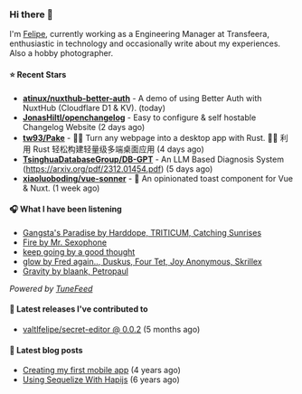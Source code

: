 ### Hi there 👋

I'm [Felipe](https://felipevm.com), currently working as a Engineering Manager at Transfeera, enthusiastic in technology and occasionally write about my experiences. Also a hobby photographer.

#### ⭐ Recent Stars
- **[atinux/nuxthub-better-auth](https://github.com/atinux/nuxthub-better-auth)** - A demo of using Better Auth with NuxtHub (Cloudflare D1 &amp; KV). (today)
- **[JonasHiltl/openchangelog](https://github.com/JonasHiltl/openchangelog)** - Easy to configure &amp; self hostable Changelog Website (2 days ago)
- **[tw93/Pake](https://github.com/tw93/Pake)** - 🤱🏻 Turn any webpage into a desktop app with Rust.  🤱🏻 利用 Rust 轻松构建轻量级多端桌面应用 (4 days ago)
- **[TsinghuaDatabaseGroup/DB-GPT](https://github.com/TsinghuaDatabaseGroup/DB-GPT)** - An LLM Based Diagnosis System  (https://arxiv.org/pdf/2312.01454.pdf) (5 days ago)
- **[xiaoluoboding/vue-sonner](https://github.com/xiaoluoboding/vue-sonner)** - 🔔 An opinionated toast component for Vue &amp; Nuxt. (1 week ago)

#### 🎧 What I have been listening
- [Gangsta&#39;s Paradise by Harddope, TRITICUM, Catching Sunrises](https://open.spotify.com/track/2b3f4X6zShq398nWs1vNVf)
- [Fire by Mr. Sexophone](https://open.spotify.com/track/3NcJg02dyAZu5vHDY8Lk5G)
- [keep going by a good thought](https://open.spotify.com/track/0vKLGZqlqF0jteoLpE4IV9)
- [glow by Fred again.., Duskus, Four Tet, Joy Anonymous, Skrillex](https://open.spotify.com/track/3i9QKRl5Ql3pgUfNdYBVTc)
- [Gravity by blaank, Petropaul](https://open.spotify.com/track/5fv7WBG6P3JeCfq2r0yQeJ)

_Powered by [TuneFeed](https://tunefeed.app?ref=valtlfelipe-gh-profile)_ 

#### 🚀 Latest releases I've contributed to


- [valtlfelipe/secret-editor @ 0.0.2](https://github.com/valtlfelipe/secret-editor/releases/tag/0.0.2) (5 months ago)

#### 📄 Latest blog posts
- [Creating my first mobile app](https://felipevm.com/posts/creating-my-first-mobile-app/) (4 years ago)
- [Using Sequelize With Hapijs](https://felipevm.com/posts/using-sequelize-with-hapijs/) (6 years ago)
